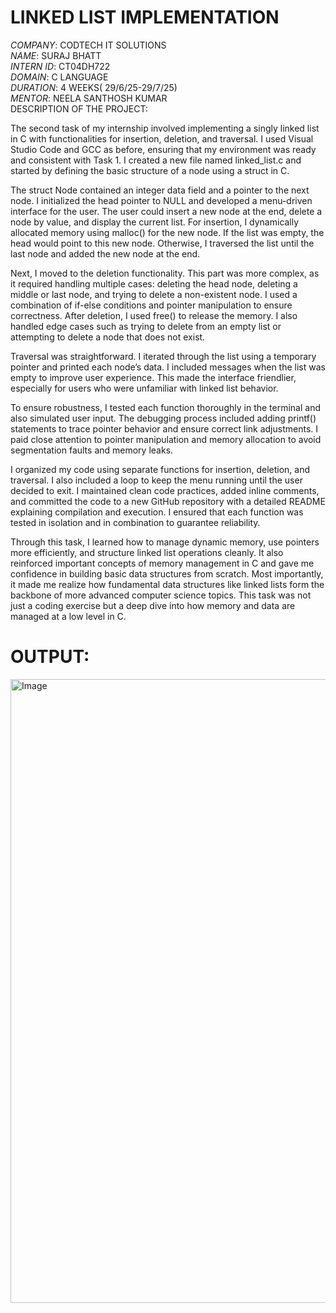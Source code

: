 # LINKED LIST IMPLEMENTATION
*COMPANY*: CODTECH IT SOLUTIONS  
*NAME*: SURAJ BHATT  
*INTERN ID*: CT04DH722  
*DOMAIN*: C LANGUAGE  
*DURATION*: 4 WEEKS( 29/6/25-29/7/25)  
*MENTOR*: NEELA SANTHOSH KUMAR  
DESCRIPTION OF THE PROJECT:  

The second task of my internship involved implementing a singly linked list in C with functionalities for insertion, deletion, and traversal. I used Visual Studio Code and GCC as before, ensuring that my environment was ready and consistent with Task 1. I created a new file named linked_list.c and started by defining the basic structure of a node using a struct in C.

The struct Node contained an integer data field and a pointer to the next node. I initialized the head pointer to NULL and developed a menu-driven interface for the user. The user could insert a new node at the end, delete a node by value, and display the current list. For insertion, I dynamically allocated memory using malloc() for the new node. If the list was empty, the head would point to this new node. Otherwise, I traversed the list until the last node and added the new node at the end.

Next, I moved to the deletion functionality. This part was more complex, as it required handling multiple cases: deleting the head node, deleting a middle or last node, and trying to delete a non-existent node. I used a combination of if-else conditions and pointer manipulation to ensure correctness. After deletion, I used free() to release the memory. I also handled edge cases such as trying to delete from an empty list or attempting to delete a node that does not exist.

Traversal was straightforward. I iterated through the list using a temporary pointer and printed each node’s data. I included messages when the list was empty to improve user experience. This made the interface friendlier, especially for users who were unfamiliar with linked list behavior.

To ensure robustness, I tested each function thoroughly in the terminal and also simulated user input. The debugging process included adding printf() statements to trace pointer behavior and ensure correct link adjustments. I paid close attention to pointer manipulation and memory allocation to avoid segmentation faults and memory leaks.

I organized my code using separate functions for insertion, deletion, and traversal. I also included a loop to keep the menu running until the user decided to exit. I maintained clean code practices, added inline comments, and committed the code to a new GitHub repository with a detailed README explaining compilation and execution. I ensured that each function was tested in isolation and in combination to guarantee reliability.

Through this task, I learned how to manage dynamic memory, use pointers more efficiently, and structure linked list operations cleanly. It also reinforced important concepts of memory management in C and gave me confidence in building basic data structures from scratch. Most importantly, it made me realize how fundamental data structures like linked lists form the backbone of more advanced computer science topics. This task was not just a coding exercise but a deep dive into how memory and data are managed at a low level in C.

# OUTPUT:  
<img width="1919" height="998" alt="Image" src="https://github.com/user-attachments/assets/efe86fdb-e054-408f-b23b-c7d11ba1b3b9" />
